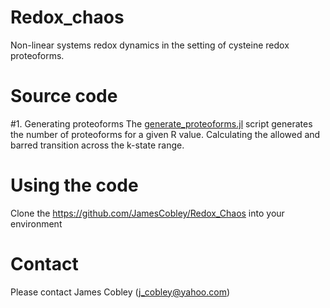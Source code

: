 # Redox_chaos
Non-linear systems redox dynamics in the setting of cysteine redox proteoforms. 
# Source code 
#1. Generating proteoforms
The [generate_proteoforms.jl](https://github.com/JamesCobley/Redox_chaos/blob/main/generate_proteoforms.jl) script generates the number of proteoforms for a given R value. Calculating the allowed and barred transition across the k-state range.
# Using the code
Clone the https://github.com/JamesCobley/Redox_Chaos into your environment
# Contact
Please contact James Cobley (j_cobley@yahoo.com)
